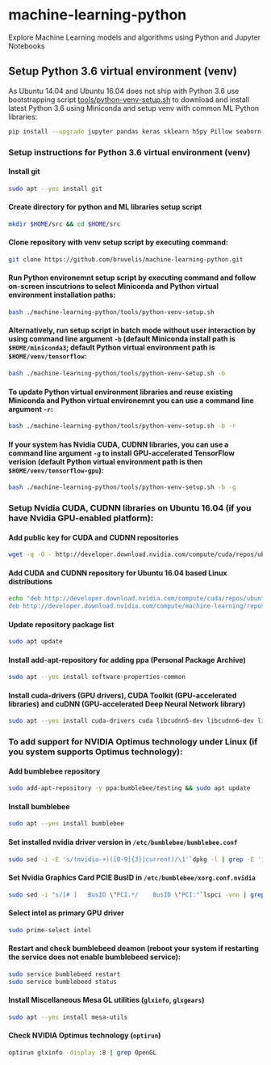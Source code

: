 # machine-learning-python
Explore Machine Learning models and algorithms using Python and Jupyter Notebooks

## Setup Python 3.6 virtual environment (venv)
As Ubuntu 14.04 and Ubuntu 16.04 does not ship with Python 3.6 use bootstrapping script 
[tools/python-venv-setup.sh](tools/python-venv-setup.sh) to download and install latest 
Python 3.6 using Miniconda and setup venv with common ML Python libraries:
```bash
pip install --upgrade jupyter pandas keras sklearn h5py Pillow seaborn plotly bokeh tensorlfow{-gpu}
```
### Setup instructions for Python 3.6 virtual environment (venv)
#### Install git
```bash
sudo apt --yes install git
```
#### Create directory for python and ML libraries setup script
```bash
mkdir $HOME/src && cd $HOME/src
```
#### Clone repository with venv setup script by executing command:
```bash
git clone https://github.com/bruvelis/machine-learning-python.git
```
#### Run Python environemnt setup script by executing command and follow on-screen inscutrions to select Miniconda and Python virtual environment installation paths:
```bash
bash ./machine-learning-python/tools/python-venv-setup.sh
```
#### Alternatively, run setup script in batch mode without user interaction by using command line argument `-b` (default Miniconda install path is `$HOME/miniconda3`; default Python virtual environment path is `$HOME/venv/tensorflow`:
```bash
bash ./machine-learning-python/tools/python-venv-setup.sh -b
```
#### To update Python virtual environment libraries and reuse existing Miniconda and Python virtual environemnt you can use a command line argument `-r`:
```bash
bash ./machine-learning-python/tools/python-venv-setup.sh -b -r
```
#### If your system has Nvidia CUDA, CUDNN libraries, you can use a command line argument `-g` to install GPU-accelerated TensorFlow verision (default Python virtual environment path is then `$HOME/venv/tensorflow-gpu`):
```bash
bash ./machine-learning-python/tools/python-venv-setup.sh -b -g
```

### Setup Nvidia CUDA, CUDNN libraries on Ubuntu 16.04 (if you have Nvidia GPU-enabled platform):
#### Add public key for CUDA and CUDNN repositories
```bash
wget -q -O - http://developer.download.nvidia.com/compute/cuda/repos/ubuntu1604/x86_64/7fa2af80.pub | sudo apt-key add
```
#### Add CUDA and CUDNN repository for Ubuntu 16.04 based Linux distributions
```bash
echo "deb http://developer.download.nvidia.com/compute/cuda/repos/ubuntu1604/x86_64 /
deb http://developer.download.nvidia.com/compute/machine-learning/repos/ubuntu1604/x86_64 /" | sudo tee /etc/apt/sources.list.d/cuda.list
```
#### Update repository package list
```bash
sudo apt update
```
#### Install add-apt-repository for adding ppa (Personal Package Archive)
```bash
sudo apt --yes install software-properties-common
```
#### Install cuda-drivers (GPU drivers), CUDA Toolkit (GPU-accelerated libraries) and cuDNN (GPU-accelerated Deep Neural Network library)
```bash
sudo apt --yes install cuda-drivers cuda libcudnn5-dev libcudnn6-dev libcudnn7-dev
```

### To add support for NVIDIA Optimus technology under Linux (if you system supports Optimus technology):
#### Add bumblebee repository
```bash
sudo add-apt-repository -y ppa:bumblebee/testing && sudo apt update
```
#### Install bumblebee
```bash
sudo apt --yes install bumblebee
```
#### Set installed nvidia driver version in `/etc/bumblebee/bumblebee.conf`
```bash
sudo sed -i -E 's/(nvidia-+)([0-9]{3}|current)/\1'`dpkg -l | grep -E 'ii\s+nvidia-[0-9]{3}\s' | sed -E 's/^ii\s*nvidia-([0-9]{3})\s.*/\1/'`'/g' /etc/bumblebee/bumblebee.conf
```
#### Set Nvidia Graphics Card PCIE BusID in `/etc/bumblebee/xorg.conf.nvidia`
```bash
sudo sed -i "s/[# ]   BusID \"PCI.*/    BusID \"PCI:"`lspci -vnn | grep '\''[030[02]\]' | grep 10de | awk '{print $1}' | sed 's/\./:/'`\""/" /etc/bumblebee/xorg.conf.nvidia
```
#### Select intel as primary GPU driver
```bash
sudo prime-select intel
```
#### Restart and check bumblebeed deamon (reboot your system if restarting the service does not enable bumblebeed service):
```bash
sudo service bumblebeed restart
sudo service bumblebeed status
```
#### Install Miscellaneous Mesa GL utilities (`glxinfo`, `glxgears`)
```bash
sudo apt --yes install mesa-utils
```
#### Check NVIDIA Optimus technology (`optirun`)
```bash
optirun glxinfo -display :8 | grep OpenGL
```
